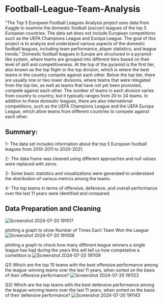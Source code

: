 # Football-League-Team-Analysis
"The Top 5 European Football Leagues Analysis project uses data from Kaggle to examine the domestic football (soccer) leagues of the top 5 European countries. The data set does not include European competitions such as the UEFA Champions League and Europa League. The goal of this project is to analyze and understand various aspects of the domestic football leagues, including team performance, player statistics, and league trends."
Domestic football leagues in Europe are structured in a pyramid-like system, where teams are grouped into different tiers based on their level of skill and competitiveness. At the top of the pyramid is the first tier, also known as the top flight or the top division, which is where the best teams in the country compete against each other.
Below the top tier, there are usually one or two lower divisions, where teams that were relegated from the top tier, as well as teams that have not yet been promoted, compete against each other. The number of teams in each division varies from country to country, but it typically ranges from 20 to 24 teams.
In addition to these domestic leagues, there are also international competitions, such as the UEFA Champions League and the UEFA Europa League, which allow teams from different countries to compete against each other.



## Summary:
1- The data set includes information about the top 5 European football leagues from 2010-2011 to 2020-2021.

2- The data frame was cleaned using different approaches and null values were replaced with zeros.

3- Some basic statistics and visualizations were generated to understand the distribution of various metrics among the teams.

4- The top teams in terms of offensive, defensive, and overall performance over the last 11 years were identified and compared.



## Data Preparation and Cleaning 
![Screenshot 2024-07-20 191017](https://github.com/user-attachments/assets/9c27c3c4-dd53-4a3d-9840-ffb3e629d171)

plotting a graph to show Number of Times Each Team Won the League
![Screenshot 2024-07-20 191058](https://github.com/user-attachments/assets/c55b9ef6-ba97-4b43-a382-482dceb25bee)

plotting a graph to check how many different league winners a single league has had during the years this will tell us how competative a cometition is
![Screenshot 2024-07-20 191109](https://github.com/user-attachments/assets/a7349b65-cba7-49b8-a619-e8f8c4bec908)


Q1) Which are the top 10 teams with the best offensive performance among the league-winning teams over the last 11 years, when sorted on the basis of their offensive performance?
![Screenshot 2024-07-20 191123](https://github.com/user-attachments/assets/94b12782-b7e3-4fbe-8468-cc4c976b8db1)

Q2) Which are the top teams with the best defensive performance among the league-winning teams over the last 11 years, when sorted on the basis of their defensive performance?
![Screenshot 2024-07-20 191143](https://github.com/user-attachments/assets/a520c730-6d29-4a2f-8199-8684ae1417ac)

